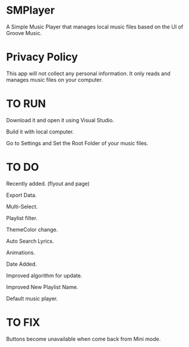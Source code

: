 # SMPlayer
A Simple Music Player that manages local music files based on the UI of Groove Music.

# Privacy Policy
This app will not collect any personal information. It only reads and manages music files on your computer.

# TO RUN
Download it and open it using Visual Studio.

Build it with local computer.

Go to Settings and Set the Root Folder of your music files.

# TO DO
Recently added. (flyout and page)

Export Data.

Multi-Select.

Playlist filter.

ThemeColor change.

Auto Search Lyrics.

Animations.

Date Added.

Improved algorithm for update.

Improved New Playlist Name.

Default music player.

# TO FIX
Buttons become unavailable when come back from Mini mode.